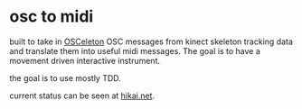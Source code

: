 # osc to midi

built to take in [OSCeleton](https://github.com/Sensebloom/OSCeleton) OSC messages from kinect skeleton tracking data and translate them into useful midi messages. The goal is to have a movement driven interactive instrument.

the goal is to use mostly TDD.

current status can be seen at [hikai.net](https://hikai.net/posts/kinect_instrument/).